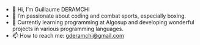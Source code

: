 - 👋 Hi, I’m Guillaume DERAMCHI
- 👀 I’m passionate about coding and combat sports, especially boxing.
- 🌱 Currently learning programming at Algosup and developing wonderful projects in various programming languages.
- 📫 How to reach me: gderamchi@gmail.com


<!---
Guillaume18100/Guillaume18100 is a ✨ special ✨ repository because its `README.md` (this file) appears on your GitHub profile.
You can click the Preview link to take a look at your changes.
--->
